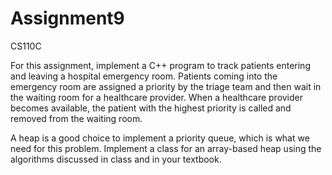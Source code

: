 # Assignment9
CS110C

For this assignment, implement a C++ program to track patients entering and leaving a hospital emergency 
room.  Patients coming into the emergency room are assigned a priority by the triage team and then wait 
in the waiting room for a healthcare provider.  When a healthcare provider becomes available, the patient 
with the highest priority is called and removed from the waiting room.  


A heap is a good choice to implement a priority queue, which is what we need for this problem.  Implement 
a class for an array-based heap using the algorithms discussed in class and in your textbook.  
